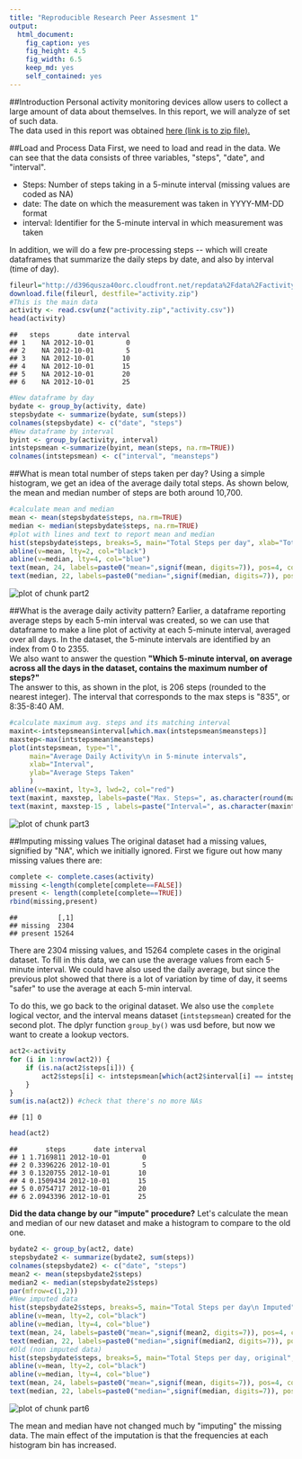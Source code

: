 ```yaml
---
title: "Reproducible Research Peer Assesment 1"
output:
  html_document:
    fig_caption: yes
    fig_height: 4.5
    fig_width: 6.5
    keep_md: yes
    self_contained: yes    
---
```


##Introduction
Personal activity monitoring devices allow users to collect a large amount of data about themselves. In this report, we will analyze of set of such data.  
The data used in this report was obtained <a href="<https://d396qusza40orc.cloudfront.net/repdata%2Fdata%2Factivity.zip">here (link is to zip file).</a>  




##Load and Process Data 
First, we need to load and read in the data. We can see that the data consists of three variables, "steps", "date", and "interval".  

* Steps: Number of steps taking in a 5-minute interval (missing values are coded as NA)  
* date: The date on which the measurement was taken in YYYY-MM-DD format  
* interval: Identifier for the 5-minute interval in which measurement was taken  

In addition, we will do a few pre-processing steps -- which will create dataframes that summarize the daily steps by date, and also by interval (time of day).


```r
fileurl="http://d396qusza40orc.cloudfront.net/repdata%2Fdata%2Factivity.zip"
download.file(fileurl, destfile="activity.zip")
#This is the main data
activity <- read.csv(unz("activity.zip","activity.csv"))
head(activity) 
```

```
##   steps       date interval
## 1    NA 2012-10-01        0
## 2    NA 2012-10-01        5
## 3    NA 2012-10-01       10
## 4    NA 2012-10-01       15
## 5    NA 2012-10-01       20
## 6    NA 2012-10-01       25
```

```r
#New dataframe by day 
bydate <- group_by(activity, date) 
stepsbydate <- summarize(bydate, sum(steps))
colnames(stepsbydate) <- c("date", "steps")
#New dataframe by interval
byint <- group_by(activity, interval) 
intstepsmean <-summarize(byint, mean(steps, na.rm=TRUE))
colnames(intstepsmean) <- c("interval", "meansteps")
```

##What is mean total number of steps taken per day? 
Using a simple histogram, we get an idea of the average daily total steps. As shown below, the mean and median number of steps are both around 10,700. 


```r
#calculate mean and median
mean <- mean(stepsbydate$steps, na.rm=TRUE)
median <- median(stepsbydate$steps, na.rm=TRUE)
#plot with lines and text to report mean and median
hist(stepsbydate$steps, breaks=5, main="Total Steps per day", xlab="Total Daily Steps", col="red")
abline(v=mean, lty=2, col="black")
abline(v=median, lty=4, col="blue")
text(mean, 24, labels=paste0("mean=",signif(mean, digits=7)), pos=4, col="black")
text(median, 22, labels=paste0("median=",signif(median, digits=7)), pos=4, col="blue")
```

![plot of chunk part2](figure/part2-1.png) 

##What is the average daily activity pattern?
Earlier, a dataframe reporting average steps by each 5-min interval was created, so we can use that dataframe to make a line plot of activity at each 5-minute interval, averaged over all days. In the dataset, the 5-minute intervals are identified by an index from 0 to 2355.  
We also want to answer the question **"Which 5-minute interval, on average across all the days in the dataset, contains the maximum number of steps?"**  
The answer to this, as shown in the plot, is 206 steps (rounded to the nearest integer). The interval that corresponds to the max steps is "835", or 8:35-8:40 AM. 


```r
#calculate maximum avg. steps and its matching interval
maxint<-intstepsmean$interval[which.max(intstepsmean$meansteps)]
maxstep<-max(intstepsmean$meansteps)
plot(intstepsmean, type="l", 
     main="Average Daily Activity\n in 5-minute intervals",
     xlab="Interval",
     ylab="Average Steps Taken"
     )
abline(v=maxint, lty=3, lwd=2, col="red")
text(maxint, maxstep, labels=paste("Max. Steps=", as.character(round(maxstep))), col="red", pos=4)
text(maxint, maxstep-15 , labels=paste("Interval=", as.character(maxint)), col="red", pos=4)
```

![plot of chunk part3](figure/part3-1.png) 

##Imputing missing values
The original dataset had a missing values, signified by "NA", which we initially ignored. First we figure out how many missing values there are:

```r
complete <- complete.cases(activity)
missing <-length(complete[complete==FALSE])
present <- length(complete[complete==TRUE])
rbind(missing,present)
```

```
##          [,1]
## missing  2304
## present 15264
```

There are 2304 missing values, and 15264 complete cases in the original dataset. To fill in this data, we can use the average values from each 5-minute interval. We could have also used the daily average, but since the previous plot showed that there is a lot of variation by time of day, it seems "safer" to use the average at each 5-min interval.

To do this, we go back to the original dataset. We also use the `complete` logical vector, and the interval means dataset (`intstepsmean`) created for the second plot. The dplyr function `group_by()` was usd before, but now we want to create a lookup vectors. 


```r
act2<-activity
for (i in 1:nrow(act2)) {
    if (is.na(act2$steps[i])) {
        act2$steps[i] <- intstepsmean[which(act2$interval[i] == intstepsmean$interval), ]$meansteps
    }
}
sum(is.na(act2)) #check that there's no more NAs
```

```
## [1] 0
```

```r
head(act2)
```

```
##       steps       date interval
## 1 1.7169811 2012-10-01        0
## 2 0.3396226 2012-10-01        5
## 3 0.1320755 2012-10-01       10
## 4 0.1509434 2012-10-01       15
## 5 0.0754717 2012-10-01       20
## 6 2.0943396 2012-10-01       25
```

**Did the data change by our "impute" procedure?**
Let's calculate the mean and median of our new dataset and make a histogram to compare to the old one. 


```r
bydate2 <- group_by(act2, date) 
stepsbydate2 <- summarize(bydate2, sum(steps))
colnames(stepsbydate2) <- c("date", "steps")
mean2 <- mean(stepsbydate2$steps)
median2 <- median(stepsbydate2$steps)
par(mfrow=c(1,2))
#New imputed data
hist(stepsbydate2$steps, breaks=5, main="Total Steps per day\n Imputed", xlab="Total Daily Steps", col="red")
abline(v=mean, lty=2, col="black")
abline(v=median, lty=4, col="blue")
text(mean, 24, labels=paste0("mean=",signif(mean2, digits=7)), pos=4, col="black")
text(median, 22, labels=paste0("median=",signif(median2, digits=7)), pos=4, col="blue")
#Old (non imputed data)
hist(stepsbydate$steps, breaks=5, main="Total Steps per day, original", xlab="Total Daily Steps", col="red")
abline(v=mean, lty=2, col="black")
abline(v=median, lty=4, col="blue")
text(mean, 24, labels=paste0("mean=",signif(mean, digits=7)), pos=4, col="black")
text(median, 22, labels=paste0("median=",signif(median, digits=7)), pos=4, col="blue")
```

![plot of chunk part6](figure/part6-1.png) 

The mean and median have not changed much by "imputing" the missing data. The main effect of the imputation is that the frequencies at each histogram bin has increased. 

